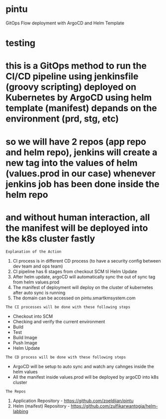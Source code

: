# pintu
GitOps Flow deployment with ArgoCD and Helm Template
# testing

# this is a GitOps method to run the CI/CD pipeline using jenkinsfile (groovy scripting) deployed on Kubernetes by ArgoCD using helm template (manifest) depands on the environment (prd, stg, etc)
# so we will have 2 repos (app repo and helm repo), jenkins will create a new tag into the values of helm (values.prod in our case) whenever jenkins job has been done inside the helm repo
# and without human interaction, all the manifest will be deployed into the k8s cluster fastly

```Explanation of the Action```
1. CI process is in different CD process (to have a security config between dev team and ops team)
2. CI pipeline has 6 stages from checkout SCM til Helm Update
3. After helm update, argoCD will automatically sync the out of sync tag from helm values.prod
4. The manifest of deployment will deploy on the cluster of kubernetes after auto sync is running
5. The domain can be accessed on pintu.smartkmsystem.com 

```The CI processes will be done with these following steps```
- Checkout into SCM 
- Checking and verify the current environment
- Build 
- Test
- Build Image
- Push Image
- Helm Update

```The CD process will be done with these following steps```
- ArgoCD will be setup to auto sync and watch any cahnges inside the helm values 
- All the manifest inside values.prod will be deployed by argoCD into k8s cluster

```The Repos```
1. Application Repository - https://github.com/zoeldjian/pintu
2. Helm (maifest) Repository - https://github.com/zulfikarwantogia/helm-labbing

